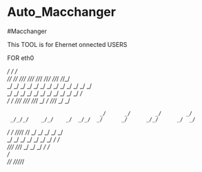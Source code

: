 # Auto_Macchanger
#Macchanger

This TOOL is for Ehernet onnected USERS

FOR eth0



   _/      _/                                _/                           
   _/_/  _/_/    _/_/_/    _/_/_/    _/_/_/  _/_/_/      _/_/_/  _/_/_/    
  _/  _/  _/  _/    _/  _/        _/        _/    _/  _/    _/  _/    _/   
 _/      _/  _/    _/  _/        _/        _/    _/  _/    _/  _/    _/    
_/      _/    _/_/_/    _/_/_/    _/_/_/  _/    _/    _/_/_/  _/    _/     
                                                                           
                                                                           
                                                                    
                                  _/      _/        _/        _/    
     _/_/_/    _/_/    _/  _/_/  _/      _/      _/_/      _/  _/   
  _/    _/  _/_/_/_/  _/_/      _/      _/        _/      _/  _/    
 _/    _/  _/        _/          _/  _/          _/      _/  _/     
  _/_/_/    _/_/_/  _/            _/            _/  _/    _/        
     _/                                                             
_/_/                 _/_/_/_/_/                                     
